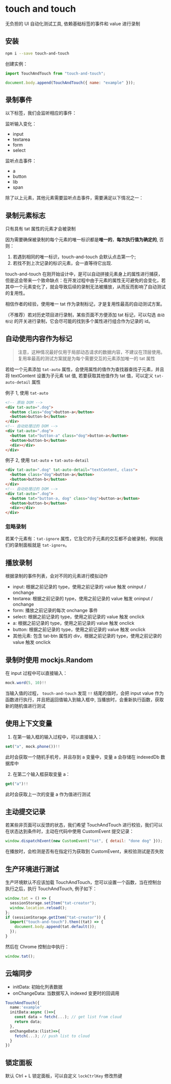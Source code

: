 # touch and touch

无负担的 UI 自动化测试工具, 依赖基础标签的事件和 value 进行录制

## 安装

```sh
npm i --save touch-and-touch
```

创建实例：

```js
import TouchAndTouch from "touch-and-touch";

document.body.append(TouchAndTouch({ name: "example" }));
```

## 录制事件

以下标签，我们会监听相应的事件：

监听输入变化：

- input
- textarea
- form
- select

监听点击事件：

- a
- button
- lib
- span

除了以上元素，其他元素需要监听点击事件，需要满足以下情况之一：

<!-- - ele.getAttribute("tat-btn") no void
- ele.getAttribute("role") === "tab"
- ele.getAttribute("role") === "menuitem"
- ele.getAttribute("role") === "switch"
- ele.getAttribute("role") === "button"
- ele.getAttribute("type") === "submit"
- ele.getAttribute("type") === "button" -->

## 录制元素标志

只有具有 tat 属性的元素才会被录制

因为需要确保被录制的每个元素的唯一标识都是**唯一的**，**每次执行值为确定的**, 否则：

1. 若遇到相同的唯一标识，touch-and-touch 会默认点击第一个;
2. 若找不到上次记录的标识元素，会一直等待它出现.

touch-and-touch 在刚开始设计中，是可以自动拼接元素身上的属性进行捕获，但是这会带来一个致命缺点：在开发过程中由于元素的属性无可避免的会变化，若其中一个元素变化了，就会导致后续的录制无法被播放，从而反而影响了自动测试的复用性。

相信作者的经验，使用唯一 tat 作为录制标记，才是复用性最高的自动测试方案。

（不推荐）若对历史项目进行录制，某些页面不方便添加 tat 标记，可以勾选 `自动标记` 的开关进行录制，它会尽可能的找到多个属性进行组合作为记录的 id。

## 自动使用内容作为标记

> 注意，这种情况最好仅用于局部动态请求的数据内容，不建议在顶层使用。复用率最高的测试方案就是为每个需要交互的元素添加唯一的 tat 属性

若给一个元素添加 `tat-auto` 属性，会使用属性的值作为查找器查找子元素，并且将 textContent 设置为子元素 tat 值, 若要获取其他值作为 tat 值，可以定义 `tat-auto-detail` 属性

例子 1, 使用 `tat-auto`

```html
<!-- 原始 DOM -->
<div tat-auto=".dog">
  <button class="dog">button-a</button>
  <button>button-b</button>
</div>
<!-- 自动处理过的 DOM -->
<div tat-auto=".dog">
  <button tat="button-a" class="dog">button-a</button>
  <button>button-b</button>
  <div></div>
</div>
```

例子 2, 使用 `tat-auto` + `tat-auto-detail`

```html
<div tat-auto=".dog" tat-auto-detail="textContent, class">
  <button class="dog">button-a</button>
  <button>button-b</button>
</div>
<!-- 自动处理过的 DOM -->
<div tat-auto=".dog">
  <button tat="button-a, dog" class="dog">button-a</button>
  <button>button-b</button>
  <div></div>
</div>
```

### 忽略录制

若某个元素有：`tat-ignore` 属性，它及它的子元素的交互都不会被录制，例如我们的录制面板就是 `tat-ignore`。

## 播放录制

根据录制的事件列表，会对不同的元素进行模拟动作

- input: 根据之前记录的 type，使用之前记录的 value 触发 oninput / onchange
- textarea: 根据之前记录的 type，使用之前记录的 value 触发 oninput / onchange
- form: 播放之前记录的每次 onchange 事件
- select: 根据之前记录的 type，使用之前记录的 value 触发 onclick
- a: 根据之前记录的 type，使用之前记录的 value 触发 onclick
- button: 根据之前记录的 type，使用之前记录的 value 触发 onclick
- 其他元素: 包含 tat-btn 属性的 div，根据之前记录的 type，使用之前记录的 value 触发 onclick

## 录制时使用 mockjs.Random

在 input 过程中可以直接输入：

```js
mock.word(5, 10)!!
```

当输入值的过程， `touch-and-touch` 发现 `!!` 结尾的值时，会把 input value 作为函数进行执行，并且把返回值输入到输入框中, 当播放时，会重新执行函数，获取新的随机值进行测试

## 使用上下文变量

1. 在第一输入框的输入过程中，可以直接输入：

```js
set("a", mock.phone())!!
```

此时会获取一个随机手机号，并且存到 a 变量中，变量 a 会存储在 indexedDb 数据库中

2. 在第二个输入框获取变量 a：

```js
get("a")!!
```

此时会获取上一次的变量 a 作为值进行测试

## 主动提交记录

若某些非页面可以反馈的状态，我们希望 TouchAndTouch 进行校验，我们可以在状态达到条件时，主动在代码中使用 CustomEvent 提交记录：

```js
window.dispatchEvent(new CustomEvent("tat", { detail: "done dog" }));
```

在播放时，会检测是否有在指定行为获取到 CustomEvent，来校验测试是否失败

## 生产环境进行测试

生产环境默认不应该加载 TouchAndTouch，您可以设置一个函数，当在控制台执行之后，执行 TouchAndTouch, 例子如下：

```ts
window.tat = () => {
  sessionStorage.setItem("tat-creator");
  window.location.reload();
};
if (sessionStorage.getItem("tat-creator")) {
  import("touch-and-touch").then((tat) => {
    document.body.append(tat.default());
  });
}
```

然后在 Chrome 控制台中执行：

```js
window.tat();
```

## 云端同步

- initData: 初始化列表数据
- onChangeData: 当数据写入 indexed 变更时的回调用

```ts
TouchAndTouch({
  name:'example'
  initData:async ()=>{
    const data = fetch(...); // get list from cloud
    return data;
  },
  onChangeData:(list)=>{
    fetch(...); // push list to cloud
  }
})
```

## 锁定面板

默认 Ctrl + L 锁定面板，可以自定义 `lockCtrlKey` 修改热键
